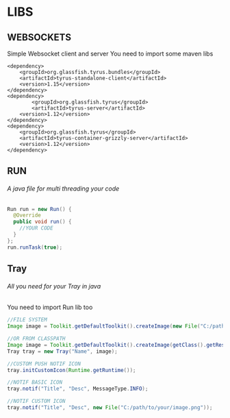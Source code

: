 # LIBS

## WEBSOCKETS
Simple Websocket client and server
You need to import some maven libs
```maven
<dependency>
	<groupId>org.glassfish.tyrus.bundles</groupId>
	<artifactId>tyrus-standalone-client</artifactId>
	<version>1.15</version>
</dependency>
<dependency>
    	<groupId>org.glassfish.tyrus</groupId>
    	<artifactId>tyrus-server</artifactId>
   	<version>1.12</version>
</dependency>	
<dependency>
	<groupId>org.glassfish.tyrus</groupId>
	<artifactId>tyrus-container-grizzly-server</artifactId>
	<version>1.12</version>
</dependency>
```

## RUN
###### A java file for multi threading your code
```java
Run run = new Run() {
  @Override
  public void run() {
    //YOUR CODE
  }
};
run.runTask(true);
```

## Tray
###### All you need for your Tray in java
You need to import Run lib too
```java
//FILE SYSTEM
Image image = Toolkit.getDefaultToolkit().createImage(new File("C:/path/to/your/image.png").getAbsolutePath());

//OR FROM CLASSPATH
Image image = Toolkit.getDefaultToolkit().createImage(getClass().getResource("image.png"));
Tray tray = new Tray("Name", image);

//CUSTOM PUSH NOTIF ICON
tray.initCustomIcon(Runtime.getRuntime());

//NOTIF BASIC ICON
tray.notif("Title", "Desc", MessageType.INFO);

//NOTIF CUSTOM ICON
tray.notif("Title", "Desc", new File("C:/path/to/your/image.png"));
```
